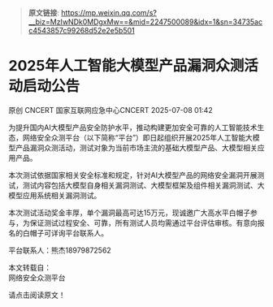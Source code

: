 > **原文链接**: https://mp.weixin.qq.com/s?__biz=MzIwNDk0MDgxMw==&mid=2247500089&idx=1&sn=34735acc4543857c99268d52e2e5b501

#  2025年人工智能大模型产品漏洞众测活动启动公告  
原创 CNCERT  国家互联网应急中心CNCERT   2025-07-08 01:42  
  
为提升国内AI大模型产品安全防护水平，推动构建更加安全可靠的人工智能技术生态，网络安全众测平台（以下简称“平台”）即日起组织开展2025年人工智能大模型产品漏洞众测活动，测试对象为当前市场主流的基础大模型产品、大模型相关应用产品。  
  
本次测试依据国家相关安全标准和规定，针对AI大模型产品的网络安全漏洞开展测试，测试内容包括大模型自身相关漏洞测试、大模型框架及组件相关漏洞测试、大模型应用系统相关漏洞测试。  
  
本次测试活动奖金丰厚，单个漏洞最高可达15万元，现诚邀广大高水平白帽子参与，为保证测试过程安全、可靠，所有测试人员均需通过平台评估审核。有意向报名的白帽子可详询平台联系人。  
  
平台联系人：熊杰18979872562  
  
本文转载自：  
网络安全众测平台  
  
请点击阅读原文！  
  
